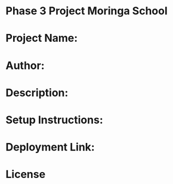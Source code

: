 # Phase 3 Project Moringa School
# Project Name:

# Author:

# Description:

# Setup Instructions:

# Deployment Link:

# License